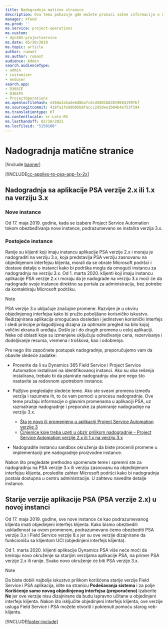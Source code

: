 ```yaml
---
title: Nadogradnja matične stranice
description: Ova tema pokazuje gde možete pronaći važne informacije o novim i izmenjenim funkcijama u aplikaciji Dynamics 365 Project Service Automation i postupak nadogradnje na najnoviju verziju.
manager: kfend
ms.prod: ''
ms.service: project-operations
ms.custom:
- dyn365-projectservice
ms.date: 05/30/2019
ms.topic: article
author: rumant
ms.author: rumant
audience: Admin
search.audienceType:
- admin
- customizer
- enduser
search.app:
- D365CE
- D365PS
- ProjectOperations
ms.openlocfilehash: e30da3a5ade6d8bafcdc45801b830196841997bf
ms.sourcegitcommit: 418fa1fe9d605b8faccc2d5dee1b04b4e753f194
ms.translationtype: HT
ms.contentlocale: sr-Latn-RS
ms.lasthandoff: 02/10/2021
ms.locfileid: "5150100"
---
```

# <a name="upgrade-home-page"></a>Nadogradnja matične stranice

[!include [banner](../includes/psa-now-project-operations.md)]

[!INCLUDE[cc-applies-to-psa-app-1x-2x](../includes/cc-applies-to-psa-app-1x-2x.md)]

## <a name="upgrade-from-psa-version-2x-or-1x-to-version-3x"></a>Nadogradnja sa aplikacije PSA verzije 2.x ili 1.x na verziju 3.x

### <a name="new-instances"></a>Nove instance

Od 17. maja 2019. godine, kada se izabere Project Service Automation tokom obezbeđivanja nove instance, podrazumevano se instalira verzija 3.x.

### <a name="existing-instances"></a>Postojeće instance

Ranije su klijenti koji imaju instancu aplikacije PSA verzije 2.x i moraju je nadograditi na verziju 3.x, koja predstavlja PSA verziju zasnovanu na objedinjenom interfejsu klijenta, morali da se obrate Microsoft podršci i dostave detalje o instanci kako bi podrška mogla da omogući instancu za nadogradnju na verziju 3.x. Od 1. marta 2020. klijenti koji imaju instancu aplikacije PSA verzije 2.x i moraju da je nadograde na verziju 3.x moći će da nadograde svoje instance direktno sa portala za administraciju, bez potrebe da kontaktiraju Microsoft podršku.  

> [!NOTE]
> PSA verzije 3.x uključuje značajne promene. Razvijen je u okviru objedinjenog interfejsa kako bi pružio poboljšano korisničko iskustvo. Redizajnirana aplikacija omogućava dosledan i jedinstven korisnički interfejs i sledi principe prilagodljivog dizajna za optimalni pregled na bilo kojoj veličini ekrana ili uređaju. Došlo je i do drugih promena u celoj aplikaciji. Neke od oblasti koje su izmenjene uključuju određivanje cena, rezervisanje i dodeljivanje resursa, vremena i troškova, kao i odobrenja.

Pre nego što započnete postupak nadogradnje, preporučujemo vam da obavite sledeće zadatke:

- Proverite da li su Dynamics 365 Field Service i Project Service Automation instalirani na identifikovanoj instanci. Ako su oba rešenja instalirana, trebalo bi da planirate nadogradnju oba pre nego što nastavite sa redovnom upotrebom instance.
- Pažljivo pregledajte sledeće teme. Ako ste svesni promena između verzija i razumete ih, to će vam pomoći u procesu nadogradnje. Ove teme pružaju informacije o glavnim promenama u aplikaciji PSA, uz razmatranje nadogradnje i preporuke za planiranje nadogradnje na verziju 3.x.

    - [Šta je novo ili promenjeno u aplikaciji Project Service Automation verzije 3](whats-new-changed-v3.md)
    - [Činjenice koje treba uzeti u obzir prilikom nadogradnje - Project Service Automation verzije 2.x ili 1.x na verziju 3.x](upgrade-v3.md)

- Nadogradite instancu sandbox okruženja da biste procenili promene u implementaciji pre nadogradnje proizvodne instance.

Nakon što pregledate prethodno spomenute teme i spremni ste za nadogradnju na PSA verzije 3.x ili verziju zasnovanu na objedinjenom interfejsu klijenta, prosledite zahtev Microsoft podršci kako bi nadogradnja postala dostupna u centru administracije. U zahtevu navedite detalje instance.

## <a name="older-versions-of-psa-psa-version-2x-in-a-newly-created-instance"></a>Starije verzije aplikacije PSA (PSA verzije 2.x) u novoj instanci

Od 17. maja 2019. godine, sve nove instance će kao podrazumevanog klijenta imati objedinjeni interfejs klijenta. Kako bismo obezbedili usklađenost sa ovom promenom, podrazumevano ćemo obezbediti PSA verzije 3.x i Field Service verzije 8.x jer su ove verzije dizajnirane da funkcionišu sa klijentom UCI (objedinjeni interfejs klijenta).

Od 1. marta 2020. klijenti aplikacije Dynamics PSA više neće moći da kreiraju novo okruženje sa starijim verzijama aplikacije PSA, na primer PSA verzije 2.x ili ranije. Svako novo okruženje će biti PSA verzije 3.x.

> [!NOTE]
> Da biste dobili najbolje iskustvo prilikom korišćena starije verzije Field Service i PSA aplikacija, idite na stranicu **Podešavanja sistema** i za polje **Korišćenje samo novog objedinjenog interfejsa (preporučeno)** izaberite **Ne** jer ove verzije nisu dizajnirane da budu ispravno učitane u objedinjeni interfejs klijenta. Nakon što isključite objedinjeni interfejs klijenta, ove verzije usluga Field Service i PSA možete otvoriti i pokrenuti pomoću starog veb-klijenta. 


[!INCLUDE[footer-include](../includes/footer-banner.md)]